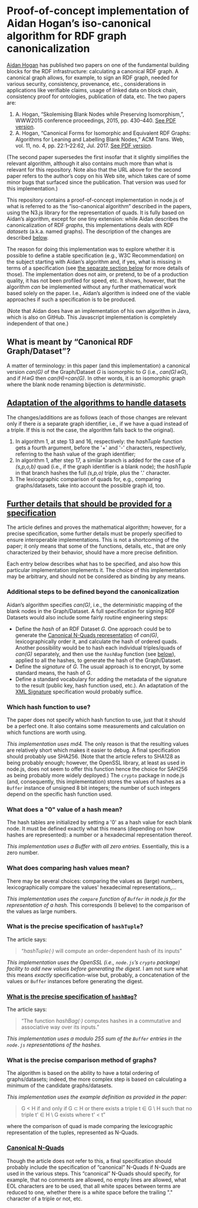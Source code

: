# Proof-of-concept implementation of Aidan Hogan’s iso-canonical algorithm for RDF graph canonicalization

[Aidan Hogan](http://aidanhogan.com/) has published two papers on one of the fundamental building blocks for the RDF infrastructure: calculating a canonical RDF graph. A canonical graph allows, for example, to sign an RDF graph, needed for various security, consistency, provenance, etc., considerations in applications like verifiable claims, usage of linked data on block chain, consistency proof for ontologies, publication of data, etc. The two papers are:

1. A. Hogan, “Skolemising Blank Nodes while Preserving Isomorphism,”, WWW2015 conference proceedings, 2015, pp. 430–440. [See PDF version](http://www.www2015.it/documents/proceedings/proceedings/p430.pdf).
2. A. Hogan, “Canonical Forms for Isomorphic and Equivalent RDF Graphs: Algorithms for Leaning and Labelling Blank Nodes,” ACM Trans. Web, vol. 11, no. 4, pp. 22:1–22:62, Jul. 2017. [See PDF version](http://aidanhogan.com/docs/rdf-canonicalisation.pdf).

(The second paper supersedes the first insofar that it slightly simplifies the relevant algorithm, although it also contains much more than what is relevant for this repository. Note also that the URL above for the second paper refers to the author’s copy on his Web site, which takes care of some minor bugs that surfaced since the publication. That version was used for this implementation.)

This repository contains a proof-of-concept implementation in node.js of what is referred to as the “iso-canonical algorithm” described in the papers, using the N3.js library for the representation of quads. It is fully based on Aidan’s algorithm, except for one tiny extension: while Aidan describes the canonicalization of RDF _graphs_, this implementations deals with RDF _datasets_ (a.k.a. named graphs). The description of the changes are described [below](#datasets).

The reason for doing this implementation was to explore whether it is possible to define a stable specification (e.g., W3C Recommendation) on the subject starting with Aidan’s algorithm and, if yes, what is missing in terms of a specification (see [the separate section below](#spec) for more details of those). The implementation does not aim, or pretend, to be of a production quality, it has not been profiled for speed, etc. It shows, however, that the algorithm _can_ be implemented without any further mathematical work based solely on the paper. I.e., Aidan’s algorithm is indeed one of the viable approaches if such a specification is to be produced.

(Note that Aidan does have an implementation of his own algorithm in Java, which is also on GitHub. This Javascript implementation is completely independent of that one.)

## What is meant by “Canonical RDF Graph/Dataset”?

A matter of terminology: in this paper (and this implementation) a canonical version _can(G)_ of the Graph/Dataset _G_ is isomorphic to _G_ (i.e., _can(G)≅G_), and if _H≅G_ then _can(H)=can(G)_. In other words, it is an isomorphic graph where the blank node renaming bijection is _deterministic_.

## [Adaptation of the algorithms to handle datasets](id:datasets)

The changes/additions are as follows (each of those changes are relevant only if there _is_ a separate graph identifier, i.e., if we have a quad instead of a triple. If this is not the case, the algorithm falls back to the original).

1. In algorithm 1, at step 13 and 16, respectively: the _hashTuple_ function gets a fourth argument, before the '+' and '-' characters, respectively, referring to the hash value of the graph identifier;
2. In algorithm 1, after step 17, a similar branch is added for the case of a _(s,p,o,b)_ quad (i.e., if the graph identifier is a blank node); the _hashTuple_ in that branch hashes the full _(s,p,o)_ triple, plus the '.' character.
3. The lexicographic comparison of quads for, e.g., comparing graphs/datasets, take into account the possible graph id, too.

## [Further details that should be provided for a specification](id:spec)

The article defines and proves the mathematical algorithm; however, for a precise specification, some further details must be properly specified to ensure interoperable implementations. This is not a shortcoming of the paper; it only means that some of the functions, details, etc., that are only characterized by their behavior, should have a more precise definition.

Each entry below describes what has to be specified, and also how this particular implementation implements it. The choice of this implementation may be arbitrary, and should not be considered as binding by any means.

### Additional steps to be defined beyond the canonicalization

Aidan’s algorithm specifies _can(G)_, i.e., the deterministic mapping of the blank nodes in the Graph/Dataset. A full specification for signing RDF Datasets would also include some fairly routine engineering steps:

- Define the _hash_ of an RDF Dataset _G_. One approach could be to generate the [Canonical N-Quads representation](#canq) of _can(G)_, lexicographically order it, and calculate the hash of ordered quads. Another possibility would be to hash each individual triples/quads of _can(G)_ separately, and then use the _`hashBag`_ function (see [below](#hashbag)), applied to all the hashes, to generate the hash of the Graph/Dataset.
- Define the _signature_ of _G_. The usual approach is to encrypt, by some standard means, the hash of _G_.
- Define a standard vocabulary for adding the metadata of the signature to the result (public key, hash function used, etc.). An adaptation of the [XML Signature](https://www.w3.org/TR/xmldsig-core/) specification would probably suffice.

### Which hash function to use?

The paper does not specify which hash function to use, just that it should be a perfect one. It also contains some measurements and calculation on which functions are worth using.

_This implementation uses md4._ The only reason is that the resulting values are relatively short which makes it easier to debug. A final specification should probably use SHA256. (Note that the article refers to SHA128 as being probably enough; however, the OpenSSL library, at least as used in node.js, does not seem to offer this function hence the choice for SAH256 as being probably more widely deployed.) The `crypto` package in node.js (and, consequently, this implementation) stores the values of hashes as a `Buffer` instance of unsigned 8 bit integers; the number of such integers depend on the specific hash function used.

### What does a "0" value of a hash mean?

The hash tables are initialized by setting a '0' as a hash value for each blank node. It must be defined exactly what this means (depending on how hashes are represented): a number or a hexadecimal representation thereof.

_This implementation uses a Buffer with all zero entries._ Essentially, this is a zero number.

### What does comparing hash values mean?

There may be several choices: comparing the values as (large) numbers, lexicographically compare the values' hexadecimal representations,…

_This implementation uses the `compare` function of `Buffer` in node.js for the representation of a hash._ This corresponds (I believe) to the comparison of the values as large numbers.

### What is the precise specification of `hashTuple`?

The article says:

>“_hashTuple(·)_ will compute an order-dependent hash of its inputs”

_This implementation uses the OpenSSL (i.e., `node.js`’s `crypto` package) facility to add new values before generating the digest_. I am not sure what this means _exactly_ specification-wise but, probably, a concatenation of the values or `Buffer` instances before generating the digest.

### [What is the precise specification of `hashBag`?](id:hashbag)

The article says:

> “The function _hashBag(·)_ computes hashes in a commutative and associative way over its inputs.”

_This implementation uses a modulo 255 sum of the `Buffer` entries in the `node.js` representations of the hashes._

### What is the precise comparison method of graphs?

The algorithm is based on the ability to have a total ordering of graphs/datasets; indeed, the more complex step is based on calculating a minimum of the candidate graphs/datasets.

_This implementation uses the example definition as provided in the paper:_

> G < H if and only if G ⊂ H or there exists a triple t ∈ G \ H such that no triple t' ∈ H \ G exists where t' < t”

where the comparison of quad is made comparing the lexicographic representation of the tuples, represented as N-Quads.

### [Canonical N-Quads](id:canq)

Though the article does not refer to this, a final specification should probably include the specification of “canonical” N-Quads if N-Quads are used in the various steps. This “canonical” N-Quads should specify, for example, that no comments are allowed, no empty lines are allowed, what EOL characters are to be used, that all white spaces between terms are reduced to one, whether there is a white space before the trailing "." character of a triple or not, etc.
